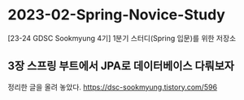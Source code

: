 # 2023-02-Spring-Novice-Study
[23-24 GDSC Sookmyung 4기] 1분기 스터디(Spring 입문)를 위한 저장소

## 3장 스프링 부트에서 JPA로 데이터베이스 다뤄보자

정리한 글을 올려 놓았다.
https://dsc-sookmyung.tistory.com/596

